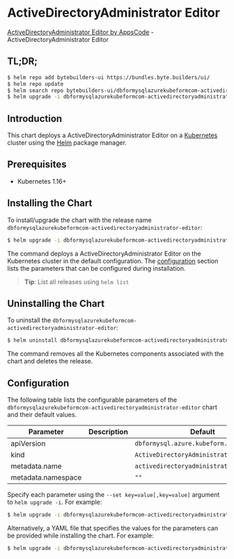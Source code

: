 # ActiveDirectoryAdministrator Editor

[ActiveDirectoryAdministrator Editor by AppsCode](https://byte.builders) - ActiveDirectoryAdministrator Editor

## TL;DR;

```bash
$ helm repo add bytebuilders-ui https://bundles.byte.builders/ui/
$ helm repo update
$ helm search repo bytebuilders-ui/dbformysqlazurekubeformcom-activedirectoryadministrator-editor --version=v0.4.18
$ helm upgrade -i dbformysqlazurekubeformcom-activedirectoryadministrator-editor bytebuilders-ui/dbformysqlazurekubeformcom-activedirectoryadministrator-editor -n default --create-namespace --version=v0.4.18
```

## Introduction

This chart deploys a ActiveDirectoryAdministrator Editor on a [Kubernetes](http://kubernetes.io) cluster using the [Helm](https://helm.sh) package manager.

## Prerequisites

- Kubernetes 1.16+

## Installing the Chart

To install/upgrade the chart with the release name `dbformysqlazurekubeformcom-activedirectoryadministrator-editor`:

```bash
$ helm upgrade -i dbformysqlazurekubeformcom-activedirectoryadministrator-editor bytebuilders-ui/dbformysqlazurekubeformcom-activedirectoryadministrator-editor -n default --create-namespace --version=v0.4.18
```

The command deploys a ActiveDirectoryAdministrator Editor on the Kubernetes cluster in the default configuration. The [configuration](#configuration) section lists the parameters that can be configured during installation.

> **Tip**: List all releases using `helm list`

## Uninstalling the Chart

To uninstall the `dbformysqlazurekubeformcom-activedirectoryadministrator-editor`:

```bash
$ helm uninstall dbformysqlazurekubeformcom-activedirectoryadministrator-editor -n default
```

The command removes all the Kubernetes components associated with the chart and deletes the release.

## Configuration

The following table lists the configurable parameters of the `dbformysqlazurekubeformcom-activedirectoryadministrator-editor` chart and their default values.

|     Parameter      | Description |                       Default                       |
|--------------------|-------------|-----------------------------------------------------|
| apiVersion         |             | <code>dbformysql.azure.kubeform.com/v1alpha1</code> |
| kind               |             | <code>ActiveDirectoryAdministrator</code>           |
| metadata.name      |             | <code>activedirectoryadministrator</code>           |
| metadata.namespace |             | <code>""</code>                                     |


Specify each parameter using the `--set key=value[,key=value]` argument to `helm upgrade -i`. For example:

```bash
$ helm upgrade -i dbformysqlazurekubeformcom-activedirectoryadministrator-editor bytebuilders-ui/dbformysqlazurekubeformcom-activedirectoryadministrator-editor -n default --create-namespace --version=v0.4.18 --set apiVersion=dbformysql.azure.kubeform.com/v1alpha1
```

Alternatively, a YAML file that specifies the values for the parameters can be provided while
installing the chart. For example:

```bash
$ helm upgrade -i dbformysqlazurekubeformcom-activedirectoryadministrator-editor bytebuilders-ui/dbformysqlazurekubeformcom-activedirectoryadministrator-editor -n default --create-namespace --version=v0.4.18 --values values.yaml
```

